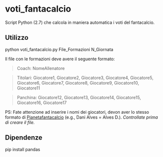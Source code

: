 # voti_fantacalcio
Script Python (2.7) che calcola in maniera automatica i voti del fantacalcio.

## Utilizzo
python voti_fantacalcio.py File_Formazioni N_Giornata

Il file con le formazioni deve avere il seguente formato:

>Coach: NomeAllenatore

>Titolari: Giocatore1, Giocatore2, Giocatore3, Giocatore4, Giocatore5, Giocatore6, Giocatore7, Giocatore8, Giocatore9, Giocatore10, Giocatore11

>Panchina: Giocatore12, Giocatore13, Giocatore14, Giocatore15, Giocatore16, Giocatore17

PS: Fate attenzione ad inserire i nomi dei giocatori, devon aver lo stesso formato di [Pianetafantacalcio](http://www.pianetafantacalcio.it/Voti-Ufficiosi.asp) (e.g., Dani Alves = Alves D.). *Controllate prima di creare il file.*

## Dipendenze

pip install pandas
